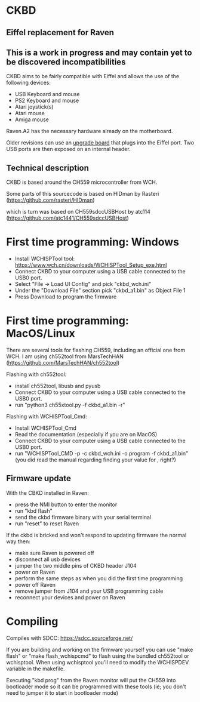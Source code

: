 # CKBD
## Eiffel replacement for Raven
## This is a work in progress and may contain yet to be discovered incompatibilities

CKBD aims to be fairly compatible with Eiffel and allows the use of the following devices:
* USB Keyboard and mouse
* PS2 Keyboard and mouse
* Atari joystick(s)
* Atari mouse
* Amiga mouse

Raven.A2 has the necessary hardware already on the motherboard.

Older revisions can use an [upgrade board](../../hw/raven/upgrades/ckbd/) that plugs into the Eiffel port.
Two USB ports are then exposed on an internal header.

## Technical description

CKBD is based around the CH559 microcontroller from WCH.

Some parts of this sourcecode is based on HIDman by Rasteri (https://github.com/rasteri/HIDman)

which is turn was based on CH559sdccUSBHost by atc114 (https://github.com/atc1441/CH559sdccUSBHost)

# First time programming: Windows
- Install WCHISPTool tool: https://www.wch.cn/downloads/WCHISPTool_Setup_exe.html
- Connect CKBD to your computer using a USB cable connected to the USB0 port.
- Select "File -> Load UI Config" and pick "ckbd_wch.ini"
- Under the "Download File" section pick "ckbd_a1.bin" as Object File 1
- Press Download to program the firmware

# First time programming: MacOS/Linux
There are several tools for flashing CH559, including an official one from WCH.
I am using ch552tool from MarsTechHAN (https://github.com/MarsTechHAN/ch552tool)

Flashing with ch552tool:
- install ch552tool, libusb and pyusb
- Connect CKBD to your computer using a USB cable connected to the USB0 port.
- run "python3 ch55xtool.py -f ckbd_a1.bin -r"

Flashing with WCHISPTool_Cmd:
- Install WCHISPTool_Cmd
- Read the documentation (especially if you are on MacOS)
- Connect CKBD to your computer using a USB cable connected to the USB0 port.
- run "WCHISPTool_CMD -p <devid> -c ckbd_wch.ini -o program -f ckbd_a1.bin"
  (you did read the manual regarding finding your value for <devid>, right?)


## Firmware update
With the CBKD installed in Raven:
   - press the NMI button to enter the monitor
   - run "kbd flash"
   - send the ckbd firmware binary with your serial terminal
   - run "reset" to reset Raven

If the ckbd is bricked and won't respond to updating firmware the normal way then:
  - make sure Raven is powered off
  - disconnect all usb devices
  - jumper the two middle pins of CKBD header J104
  - power on Raven
  - perform the same steps as when you did the first time programming
  - power off Raven
  - remove jumper from J104 and your USB programming cable
  - reconnect your devices and power on Raven


# Compiling
Compiles with SDCC: https://sdcc.sourceforge.net/

If you are building and working on the firmware yourself you can use "make flash" or "make flash_wchispcmd" to flash using the bundled ch552tool or wchisptool.
When using wchisptool you'll need to modify the WCHISPDEV variable in the makefile.

Executing "kbd prog" from the Raven monitor will put the CH559 into bootloader mode so it can be programmed with these tools (ie; you don't need to jumper it to start in bootloader mode)
